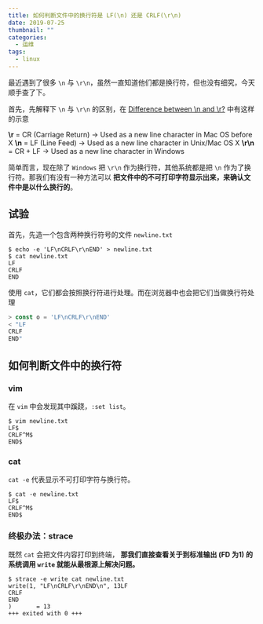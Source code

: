 ```yaml
---
title: 如何判断文件中的换行符是 LF(\n) 还是 CRLF(\r\n)
date: 2019-07-25
thumbnail: ""
categories:
  - 运维
tags:
  - linux
---
```


最近遇到了很多 `\n` 与 `\r\n`，虽然一直知道他们都是换行符，但也没有细究，今天顺手查了下。

首先，先解释下 `\n` 与 `\r\n` 的区别，在 [Difference between \n and \r?](https://stackoverflow.com/questions/15433188/r-n-r-and-n-what-is-the-difference-between-them) 中有这样的示意

**\r** = CR (Carriage Return) → Used as a new line character in Mac OS before X
**\n** = LF (Line Feed) → Used as a new line character in Unix/Mac OS X
**\r\n** = CR + LF → Used as a new line character in Windows

简单而言，现在除了 `Windows` 把 `\r\n` 作为换行符，其他系统都是把 `\n` 作为了换行符。那我们有没有一种方法可以 **把文件中的不可打印字符显示出来，来确认文件中是以什么换行的**。

<!--more-->

## 试验

首先，先造一个包含两种换行符号的文件 `newline.txt`

``` shell
$ echo -e 'LF\nCRLF\r\nEND' > newline.txt
$ cat newline.txt
LF
CRLF
END
```

使用 `cat`，它们都会按照换行符进行处理。而在浏览器中也会把它们当做换行符处理

``` javascript
> const o = 'LF\nCRLF\r\nEND'
< "LF
CRLF
END"
```

## 如何判断文件中的换行符

### vim

在 `vim` 中会发现其中蹊跷，`:set list`。

``` shell
$ vim newline.txt
LF$
CRLF^M$
END$
```

### cat

`cat -e` 代表显示不可打印字符与换行符。

``` shell
$ cat -e newline.txt
LF$
CRLF^M$
END$
```

### 终极办法：strace

既然 `cat` 会把文件内容打印到终端， **那我们直接查看关于到标准输出 (FD 为1) 的系统调用 `write` 就能从最根源上解决问题。**

``` shell
$ strace -e write cat newline.txt
write(1, "LF\nCRLF\r\nEND\n", 13LF
CRLF
END
)       = 13
+++ exited with 0 +++
```
